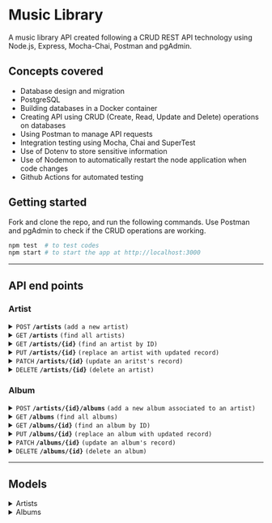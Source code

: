 # Music Library

A music library API created following a CRUD REST API technology using Node.js, Express, Mocha-Chai, Postman and pgAdmin. 

## Concepts covered

- Database design and migration
- PostgreSQL
- Building databases in a Docker container
- Creating API using CRUD (Create, Read, Update and Delete) operations on databases
- Using Postman to manage API requests
- Integration testing using Mocha, Chai and SuperTest
- Use of Dotenv to store sensitive information
- Use of Nodemon to automatically restart the node application when code changes
- Github Actions for automated testing 

## Getting started
Fork and clone the repo, and run the following commands. Use Postman and pgAdmin to check if the CRUD operations are working. 
```bash
npm test  # to test codes
npm start # to start the app at http://localhost:3000
```
----------------
## API end points

### Artist

<details>
 <summary><code>POST</code> <code><b>/artists</b></code> <code>(add a new artist)</code></summary>

#### Parameters and body content

> | Parameters | Body content |
> |------------|--------------|
> | None       | name [string], genre [string] |


#### Responses

> | code | description |
> |------|-------------|
> | `201` | successful operation

</details>

<details>
 <summary><code>GET</code> <code><b>/artists</b></code> <code>(find all artists)</code></summary>

#### Parameters and body content

> None


#### Responses

> | code | description |
> |------|-------------|
> | `200` | successful operation |

</details>

<details>
 <summary><code>GET</code> <code><b>/artists/{id}</b></code> <code>(find an artist by ID)</code></summary>

#### Parameters and body content

> | Parameters | Body content |
> |------------|--------------|
> | `artistId` | None |


#### Responses

> | code | description |
> |------|-------------|
> | `200` | successful operation |
> | `404` | aritst not found |

</details>

<details>
 <summary><code>PUT</code> <code><b>/artists/{id}</b></code> <code>(replace an artist with updated record)</code></summary>

#### Parameters and body content

> | Parameters | Body content |
> |------------|--------------|
> | `artistId` | name[string], genre[string]|


#### Responses

> | code | description |
> |------|-------------|
> | `200` | successful operation |
> | `404` | aritst not found |

</details>

<details>
 <summary><code>PATCH</code> <code><b>/artists/{id}</b></code> <code>(update an aritst's record)</code></summary>

#### Parameters and body content

> | Parameters | Body content |
> |------------|--------------|
> | `artistId` | name[string], genre[string]|


#### Responses

> | code | description |
> |------|-------------|
> | `200` | successful operation |
> | `404` | aritst not found |

</details>

<details>
 <summary><code>DELETE</code> <code><b>/artists/{id}</b></code> <code>(delete an artist)</code></summary>

#### Parameters and body content

> | Parameters | Body content |
> |------------|--------------|
> | `artistId` | None |


#### Responses

> | code | description |
> |------|-------------|
> | `200` | successful operation |
> | `404` | aritst not found |

</details>


### Album

<details>
 <summary><code>POST</code> <code><b>/artists/{id}/albums</b></code> <code>(add a new album associated to an artist)</code></summary>

#### Parameters and body content

> | Parameters | Body content |
> |------------|--------------|
> | `artistId` | name [string], year [integer] |


#### Responses

> | code | description |
> |------|-------------|
> | `201` | successful operation

</details>

<details>
 <summary><code>GET</code> <code><b>/albums</b></code> <code>(find all albums)</code></summary>

#### Parameters and body content

> None


#### Responses

> | code | description |
> |------|-------------|
> | `200` | successful operation |

</details>

<details>
 <summary><code>GET</code> <code><b>/albums/{id}</b></code> <code>(find an album by ID)</code></summary>

#### Parameters and body content

> | Parameters | Body content |
> |------------|--------------|
> | `albumId` | None |


#### Responses

> | code | description |
> |------|-------------|
> | `200` | successful operation |
> | `404` | album not found |

</details>

<details>
 <summary><code>PUT</code> <code><b>/albums/{id}</b></code> <code>(replace an album with updated record)</code></summary>

#### Parameters and body content

> | Parameters | Body content |
> |------------|--------------|
> | `albumId` | name[string], year[integer]|


#### Responses

> | code | description |
> |------|-------------|
> | `200` | successful operation |
> | `404` | album not found |

</details>

<details>
 <summary><code>PATCH</code> <code><b>/albums/{id}</b></code> <code>(update an album's record)</code></summary>

#### Parameters and body content

> | Parameters | Body content |
> |------------|--------------|
> | `albumId` | name[string], year[integer]|


#### Responses

> | code | description |
> |------|-------------|
> | `200` | successful operation |
> | `404` | album not found |

</details>

<details>
 <summary><code>DELETE</code> <code><b>/albums/{id}</b></code> <code>(delete an album)</code></summary>

#### Parameters and body content

> | Parameters | Body content |
> |------------|--------------|
> | `albumId` | None |


#### Responses

> | code | description |
> |------|-------------|
> | `200` | successful operation |
> | `404` | album not found |

</details>

------------------
## Models

<details>
 <summary>Artists</summary>

> | column | data type |
> |------|-------------|
> | id | integer (PK) |
> | name | string |
> | genre | string |

</details>

<details>
 <summary>Albums</summary>

> | column | data type |
> |------|-------------|
> | id | integer (PK) |
> | title | string |
> | year | integer |
> | artistId | integer (FK) |

</details>